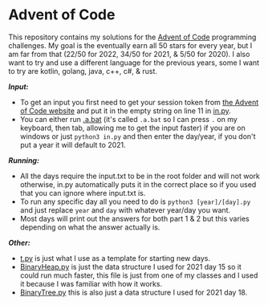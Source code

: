 # Advent of Code

This repository contains my solutions for the [Advent of Code](https://adventofcode.com/) programming challenges.
My goal is the eventually earn all 50 stars for every year, but I am far from that (22/50 for 2022, 34/50 for 2021, & 5/50 for 2020).
I also want to try and use a different language for the previous years, some I want to try are kotlin, golang, java, c++, c#, & rust.

___Input:___

- To get an input you first need to get your session token from [the Advent of Code website](https://adventofcode.com/) and put it in the empty string on line 11 in [in.py](in.py).
- You can either run [.a.bat](.a.bat) (it's called `.a.bat` so I can press `.` on my keyboard, then tab, allowing me to get the input faster) if you are on windows or just `python3 in.py` and then enter the day/year, if you don't put a year it will default to 2021.


___Running:___

- All the days require the input.txt to be in the root folder and will not work otherwise, in.py automatically puts it in the correct place so if you used that you can ignore where input.txt is.
- To run any specific day all you need to do is `python3 [year]/[day].py` and just replace `year` and `day` with whatever year/day you want.
- Most days will print out the answers for both part 1 & 2 but this varies depending on what the answer actually is.


___Other:___

- [t.py](t.py) is just what I use as a template for starting new days.
- [BinaryHeap.py](2021/BinaryHeap.py) is just the data structure I used for 2021 day 15 so it could run much faster, this file is just from one of my classes and I used it because I was familiar with how it works.
- [BinaryTree.py](2021/BinaryTree.py) this is also just a data structure I used for 2021 day 18.

